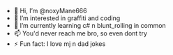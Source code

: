 - 👋 Hi, I’m @noxyMane666
- 👀 I’m interested in graffiti and coding
- 🌱 I’m currently learning c# n blunt_rolling in common
- 📫 You'd never reach me bro, so even dont try
- ⚡ Fun fact: I love mj n dad jokes

<!---
noxyMane666/noxyMane666 is a ✨ special ✨ repository because its `README.md` (this file) appears on your GitHub profile.
You can click the Preview link to take a look at your changes.
--->
